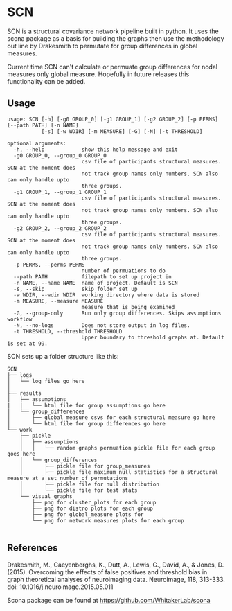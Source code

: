 # SCN

SCN is a structural covariance network pipeline built in python. It uses the scona package as a basis for building the graphs then use the methodology out line by Drakesmith to permutate for group differences in global measures. 

Current time SCN can't calculate or permuate group differences for nodal measures only global measure. Hopefully in future releases this functionality can be added.

## Usage

```
usage: SCN [-h] [-g0 GROUP_0] [-g1 GROUP_1] [-g2 GROUP_2] [-p PERMS] [--path PATH] [-n NAME]
           [-s] [-w WDIR] [-m MEASURE] [-G] [-N] [-t THRESHOLD]

optional arguments:
  -h, --help            show this help message and exit
  -g0 GROUP_0, --group_0 GROUP_0
                        csv file of participants structural measures. SCN at the moment does
                        not track group names only numbers. SCN also can only handle upto
                        three groups.
  -g1 GROUP_1, --group_1 GROUP_1
                        csv file of participants structural measures. SCN at the moment does
                        not track group names only numbers. SCN also can only handle upto
                        three groups.
  -g2 GROUP_2, --group_2 GROUP_2
                        csv file of participants structural measures. SCN at the moment does
                        not track group names only numbers. SCN also can only handle upto
                        three groups.
  -p PERMS, --perms PERMS
                        number of permuations to do
  --path PATH           filepath to set up project in
  -n NAME, --name NAME  name of project. Default is SCN
  -s, --skip            skip folder set up
  -w WDIR, --wdir WDIR  working directory where data is stored
  -m MEASURE, --measure MEASURE
                        measure that is being examined
  -G, --group-only      Run only group differences. Skips assumptions workflow
  -N, --no-logs         Does not store output in log files.
  -t THRESHOLD, --threshold THRESHOLD
                        Upper boundary to threshold graphs at. Default is set at 99.
```

SCN sets up a folder structure like this:

```
SCN
├── logs
│   └── log files go here
│   
├── results
│   ├── assumptions
|   |   └── html file for group assumptions go here      
│   └── group_differences
│       ├── global measure csvs for each structural measure go here
│       └── html file for group differences go here 
└── work
    ├── pickle
    │   ├── assumptions
    │   │   └── random graphs permuation pickle file for each group goes here
    │   └── group_differences
    │       ├── pickle file for group_measures
    │       ├── pickle file maximum null statistics for a structural measure at a set number of permutations
    │       ├── pickle file for null distribution 
    │       └── pickle file for test stats 
    └── visual_graphs
        ├── png for cluster_plots for each group
        ├── png for distro plots for each group 
        ├── png for global_measure plots for
        └── png for network measures plots for each group


```

## References

Drakesmith, M., Caeyenberghs, K., Dutt, A., Lewis, G., David, A., & Jones, D. (2015). Overcoming the effects of false positives and threshold bias in graph theoretical analyses of neuroimaging data. Neuroimage, 118, 313-333. doi: 10.1016/j.neuroimage.2015.05.011

Scona package can be found at https://github.com/WhitakerLab/scona